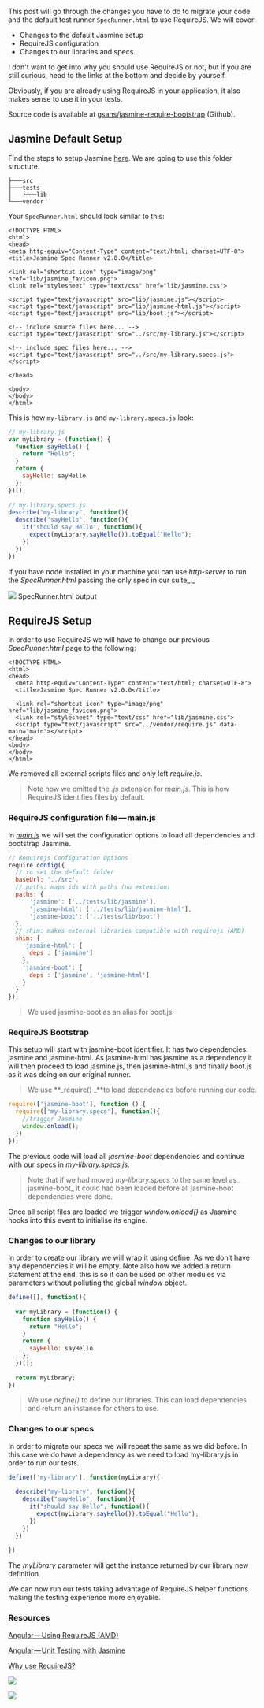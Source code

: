 
This post will go through the changes you have to do to migrate your code and the default test runner `SpecRunner.html` to use RequireJS. We will cover:

*   Changes to the default Jasmine setup
*   RequireJS configuration
*   Changes to our libraries and specs.

I don't want to get into why you should use RequireJS or not, but if you are still curious, head to the links at the bottom and decide by yourself. 

Obviously, if you are already using RequireJS in your application, it also makes sense to use it in your tests.

Source code is available at [gsans/jasmine-require-bootstrap](https://github.com/gsans/jasmine-require-bootstrap) (Github).

## Jasmine Default Setup

Find the steps to setup Jasmine [here](https://github.com/jasmine/jasmine). We are going to use this folder structure.

```
├───src
├───tests
│   └───lib
└───vendor
```

Your `SpecRunner.html` should look similar to this:

```markup
<!DOCTYPE HTML>
<html>
<head>
<meta http-equiv="Content-Type" content="text/html; charset=UTF-8">
<title>Jasmine Spec Runner v2.0.0</title>

<link rel="shortcut icon" type="image/png" href="lib/jasmine_favicon.png">
<link rel="stylesheet" type="text/css" href="lib/jasmine.css">

<script type="text/javascript" src="lib/jasmine.js"></script>
<script type="text/javascript" src="lib/jasmine-html.js"></script>
<script type="text/javascript" src="lib/boot.js"></script>

<!-- include source files here... -->
<script type="text/javascript" src="../src/my-library.js"></script>

<!-- include spec files here... -->
<script type="text/javascript" src="../src/my-library.specs.js"></script>

</head>

<body>
</body>
</html>
```

This is how `my-library.js` and `my-library.specs.js` look:

```javascript
// my-library.js
var myLibrary = (function() {
  function sayHello() {
    return "Hello";
  }
  return {
    sayHello: sayHello
  };
})();
 
// my-library.specs.js
describe("my-library", function(){
  describe("sayHello", function(){
    it("should say Hello", function(){
      expect(myLibrary.sayHello()).toEqual("Hello");
    })
  })
})
```

If you have node installed in your machine you can use _http-server_ to run the _SpecRunner.html_ passing the only spec in our suite_._

![](https://d262ilb51hltx0.cloudfront.net/max/1000/1*-hFjUCMZbrknJQ2UJ0vW5w.png)
SpecRunner.html output

## RequireJS Setup

In order to use RequireJS we will have to change our previous _SpecRunner.html_ page to the following:

```markup
<!DOCTYPE HTML>
<html>
<head>
  <meta http-equiv="Content-Type" content="text/html; charset=UTF-8">
  <title>Jasmine Spec Runner v2.0.0</title>
 
  <link rel="shortcut icon" type="image/png" href="lib/jasmine_favicon.png">
  <link rel="stylesheet" type="text/css" href="lib/jasmine.css">
  <script type="text/javascript" src="../vendor/require.js" data-main="main"></script>
</head>
<body>
</body>
</html>
```

We removed all external scripts files and only left _require.js_.
> Note how we omitted the&nbsp;*.js* extension for *main.js*. This is how RequireJS identifies files by default.

### RequireJS configuration file&#8202;—&#8202;main.js

In [_main.js_](http://requirejs.org/docs/api.html#config) we will set the configuration options to load all dependencies and bootstrap Jasmine.

```javascript
// Requirejs Configuration Options
require.config({
  // to set the default folder
  baseUrl: '../src', 
  // paths: maps ids with paths (no extension)
  paths: {
      'jasmine': ['../tests/lib/jasmine'],
      'jasmine-html': ['../tests/lib/jasmine-html'],
      'jasmine-boot': ['../tests/lib/boot']
  },
  // shim: makes external libraries compatible with requirejs (AMD)
  shim: {
    'jasmine-html': {
      deps : ['jasmine']
    },
    'jasmine-boot': {
      deps : ['jasmine', 'jasmine-html']
    }
  }
});
```

> We used jasmine-boot as an alias for boot.js

### RequireJS Bootstrap

This setup will start with jasmine-boot identifier. It has two dependencies: jasmine and jasmine-html. As jasmine-html has jasmine as a dependency it will then proceed to load jasmine.js, then jasmine-html.js and finally boot.js as it was doing on our original runner.

> We use **_require() _**to load dependencies before running our code.

```javascript
require(['jasmine-boot'], function () {
  require(['my-library.specs'], function(){
    //trigger Jasmine
    window.onload();
  })
});
```

The previous code will load all _jasmine-boot_ dependencies and continue with our specs in _my-library.specs.js_.
> Note that if we had moved _my-library.specs_ to the same level as_ jasmine-boot_ it could had been loaded before all jasmine-boot dependencies were done.

Once all script files are loaded we trigger _window.onload()_ as Jasmine hooks into this event to initialise its engine.

### Changes to our library

In order to create our library we will wrap it using define. As we don’t have any dependencies it will be empty. Note also how we added a return statement at the end, this is so it can be used on other modules via parameters without polluting the global _window_ object.

```javascript
define([], function(){
 
  var myLibrary = (function() {
    function sayHello() {
      return "Hello";
    }
    return {
      sayHello: sayHello
    };
  })();
 
  return myLibrary;
})
```

> We use *define()* to define our libraries. This can load dependencies and return an instance for others to use.

### Changes to our specs

In order to migrate our specs we will repeat the same as we did before. In this case we do have a dependency as we need to load my-library.js in order to run our tests.

```javascript
define(['my-library'], function(myLibrary){
 
  describe("my-library", function(){
    describe("sayHello", function(){
      it("should say Hello", function(){
        expect(myLibrary.sayHello()).toEqual("Hello");
      })
    })
  })
  
})
```

The *myLibrary* parameter will get the instance returned by our library new definition.

We can now run our tests taking advantage of RequireJS helper functions making the testing experience more enjoyable.

### Resources
[Angular&#8202;—&#8202;Using RequireJS (AMD)](https://medium.com/angularjs-meetup-south-london/angular-using-requirejs-amd-528358208f84)

[Angular&#8202;—&#8202;Unit Testing with Jasmine](https://medium.com/angularjs-meetup-south-london/angular-unit-testing-with-jasmine-24795a44998e)

[Why use RequireJS?](https://gist.github.com/desandro/4686136)

![](https://d262ilb51hltx0.cloudfront.net/max/1000/1*VEsYW1ANSic04En6nx7yHw.png)

![](https://ga-beacon.appspot.com/UA-60512998-1/airpair/javascriptintegrating-jasmine-with-requirejs-amd)